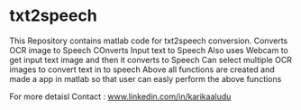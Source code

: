 # txt2speech
This Repository contains matlab code for txt2speech conversion.
Converts OCR image to Speech
COnverts Input text to Speech
Also uses Webcam to get input text image and then it converts to Speech
Can select multiple OCR images to convert text in to speech
Above all functions are created and made a app in matlab so that user can easly perform the above functions

For more detaisl 
Contact : www.linkedin.com/in/karikaaludu

